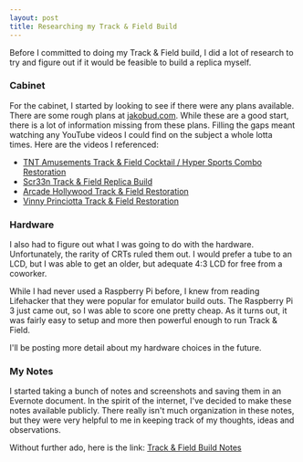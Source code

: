 ```yaml
---
layout: post
title: Researching my Track & Field Build
---
```

Before I committed to doing my Track & Field build, I did a lot of research to try and figure out if it would be feasible to build a replica myself.

### Cabinet
For the cabinet, I started by looking to see if there were any plans available. There are some rough plans at [jakobud.com](http://jakobud.com). While these are a good start, there is a lot of information missing from these plans. Filling the gaps meant watching any YouTube videos I could find on the subject a whole lotta times. Here are the videos I referenced:

* [TNT Amusements Track & Field Cocktail / Hyper Sports Combo Restoration](https://www.youtube.com/watch?v=MKPYPV4BuFo)
* [Scr33n Track & Field Replica Build](https://www.youtube.com/watch?v=6qmcfn3i-7U)
* [Arcade Hollywood Track & Field Restoration](https://www.youtube.com/watch?v=CS_Lo_0XuMY)
* [Vinny Princiotta Track & Field Restoration](https://www.youtube.com/watch?v=Kch3BNQWthM)

### Hardware
I also had to figure out what I was going to do with the hardware. Unfortunately, the rarity of CRTs ruled them out. I would prefer a tube to an LCD, but I was able to get an older, but adequate 4:3 LCD for free from a coworker.

While I had never used a Raspberry Pi before, I knew from reading Lifehacker that they were popular for emulator build outs. The Raspberry Pi 3 just came out, so I was able to score one pretty cheap. As it turns out, it was fairly easy to setup and more then powerful enough to run Track & Field.

I'll be posting more detail about my hardware choices in the future.

### My Notes
I started taking a bunch of notes and screenshots and saving them in an Evernote document. In the spirit of the internet, I've decided to make these notes available publicly. There really isn't much organization in these notes, but they were very helpful to me in keeping track of my thoughts, ideas and observations.

Without further ado, here is the link: [Track & Field Build Notes](https://www.evernote.com/l/AOwfSVJbZ25Nx5qavJQ6DHwzTGM-xb2wfPg)